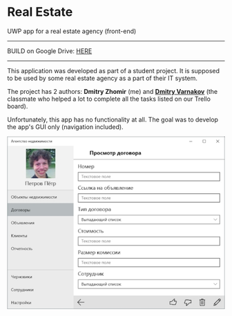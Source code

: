 # Real Estate
UWP app for a real estate agency (front-end)

------------


BUILD on Google Drive: [HERE](https://drive.google.com/open?id=1kH9dm85kJ7aw7tFuSPUlFZAV8v6YTQey "HERE")


------------

This application was developed as part of a student project. It is supposed to be used by some real estate agency as a part of their IT system.

The project has 2 authors: **Dmitry Zhomir** (me) and [**Dmitry Varnakov**](https://github.com/Pixelyzer "Dmitry Varnakov") (the classmate who helped a lot to complete all the tasks listed on our Trello board).

Unfortunately, this app has no functionality at all. The goal was to develop the app's GUI only (navigation included).


![](https://github.com/giantdem/Real_Estate-UWP/blob/master/RM_screenshot.jpg?raw=true)
